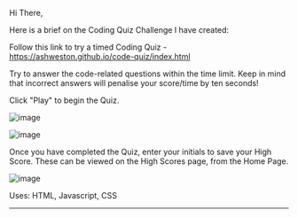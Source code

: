 Hi There, 

Here is a brief on the Coding Quiz Challenge I have created:

Follow this link to try a timed Coding Quiz - https://ashweston.github.io/code-quiz/index.html

Try to answer the code-related questions within the time limit. Keep in mind that incorrect answers will penalise your score/time by ten seconds!

Click "Play" to begin the Quiz. 

![image](https://user-images.githubusercontent.com/93314333/148902878-672fa5cd-459a-49cf-bcb7-f12d97623131.png)

![image](https://user-images.githubusercontent.com/93314333/148902981-63578b1a-8062-4538-862c-b16b8a170bc7.png)

Once you have completed the Quiz, enter your initials to save your High Score. These can be viewed on the High Scores page, from the Home Page. 

![image](https://user-images.githubusercontent.com/93314333/148906660-283d8519-69f1-4d0b-8a46-9d8eda9640b1.png)


Uses: HTML, Javascript, CSS



**********************************************************************************************************************************************************

